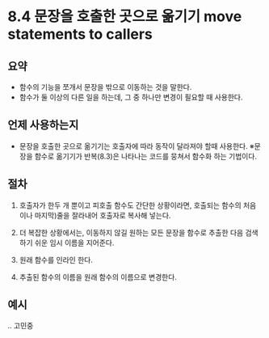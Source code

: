 # 8.4 문장을 호출한 곳으로 옮기기 move statements to callers

## 요약
- 함수의 기능을 쪼개서 문장을 밖으로 이동하는 것을 말한다.
- 함수가 둘 이상의 다른 일을 하는데, 그 중 하나만 변경이 필요할 때 사용한다.

## 언제 사용하는지
- 문장을 호출한 곳으로 옮기기는 호출자에 따라 동작이 달라져야 할때 사용한다.
※문장을 함수로 옮기기가 반복(8.3)은 나타나는 코드를 뭉쳐서 함수화 하는 기법이다.

## 절차
1. 호출자가 한두 개 뿐이고 피호출 함수도 간단한 상황이라면, 호출되는 함수의 처음 이나 마지막)줄을 잘라내어 호출자로 복사해 넣는다.

2. 더 복잡한 상황에서는, 이동하지 않길 원하는 모든 문장을 함수로 추출한 다음 검색하기 쉬운 임시 이름을 지어준다.

3. 원래 함수를 인라인 한다.

4. 추출된 함수의 이름을 원래 함수의 이름으로 변경한다.

## 예시

.. 고민중